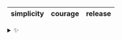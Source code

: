 | simplicity | courage | release |
| :--------: | :-----: | :-----: |

<details>
  <summary>✨</summary>
  These words are chosen at random each day. New words will appear here tomorrow morning.
</details>